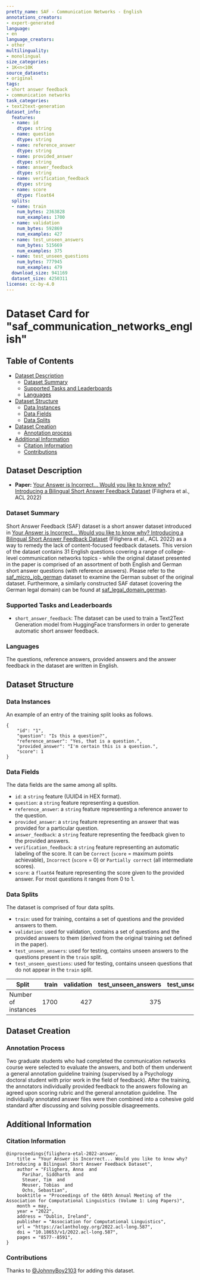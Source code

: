 ```yaml
---
pretty_name: SAF - Communication Networks - English
annotations_creators:
- expert-generated
language:
- en
language_creators:
- other
multilinguality:
- monolingual
size_categories:
- 1K<n<10K
source_datasets:
- original
tags:
- short answer feedback
- communication networks
task_categories:
- text2text-generation
dataset_info:
  features:
  - name: id
    dtype: string
  - name: question
    dtype: string
  - name: reference_answer
    dtype: string
  - name: provided_answer
    dtype: string
  - name: answer_feedback
    dtype: string
  - name: verification_feedback
    dtype: string
  - name: score
    dtype: float64
  splits:
  - name: train
    num_bytes: 2363828
    num_examples: 1700
  - name: validation
    num_bytes: 592869
    num_examples: 427
  - name: test_unseen_answers
    num_bytes: 515669
    num_examples: 375
  - name: test_unseen_questions
    num_bytes: 777945
    num_examples: 479
  download_size: 941169
  dataset_size: 4250311
license: cc-by-4.0
---
```

# Dataset Card for "saf_communication_networks_english"

## Table of Contents
- [Dataset Description](#dataset-description)
  - [Dataset Summary](#dataset-summary)
  - [Supported Tasks and Leaderboards](#supported-tasks-and-leaderboards)
  - [Languages](#languages)
- [Dataset Structure](#dataset-structure)
  - [Data Instances](#data-instances)
  - [Data Fields](#data-fields)
  - [Data Splits](#data-splits)
- [Dataset Creation](#dataset-creation)
  - [Annotation process](#annotation-process) 
- [Additional Information](#additional-information)
  - [Citation Information](#citation-information)
  - [Contributions](#contributions)

## Dataset Description

- **Paper:** [Your Answer is Incorrect... Would you like to know why? Introducing a Bilingual Short Answer Feedback Dataset](https://aclanthology.org/2022.acl-long.587) (Filighera et al., ACL 2022)

### Dataset Summary

Short Answer Feedback (SAF) dataset is a short answer dataset introduced in [Your Answer is Incorrect... Would you like to know why? Introducing a Bilingual Short Answer Feedback Dataset](https://aclanthology.org/2022.acl-long.587) (Filighera et al., ACL 2022) as a way to remedy the lack of content-focused feedback datasets. This version of the dataset contains 31 English questions covering a range of college-level communication networks topics - while the original dataset presented in the paper is comprised of an assortment of both English and German short answer questions (with reference answers). Please refer to the [saf_micro_job_german](https://huggingface.co/datasets/Short-Answer-Feedback/saf_micro_job_german) dataset to examine the German subset of the original dataset. Furthermore, a similarly constructed SAF dataset (covering the German legal domain) can be found at [saf_legal_domain_german](https://huggingface.co/datasets/Short-Answer-Feedback/saf_legal_domain_german).

### Supported Tasks and Leaderboards

- `short_answer_feedback`: The dataset can be used to train a Text2Text Generation model from HuggingFace transformers in order to generate automatic short answer feedback. 

### Languages

The questions, reference answers, provided answers and the answer feedback in the dataset are written in English.

## Dataset Structure

### Data Instances

An example of an entry of the training split looks as follows.
```
{
    "id": "1",
    "question": "Is this a question?",
    "reference_answer": "Yes, that is a question.",
    "provided_answer": "I'm certain this is a question.",
    "score": 1
}
```

### Data Fields

The data fields are the same among all splits.

- `id`: a `string` feature (UUID4 in HEX format).
- `question`: a `string` feature representing a question.
- `reference_answer`: a `string` feature representing a reference answer to the question.
- `provided_answer`: a `string` feature representing an answer that was provided for a particular question.
- `answer_feedback`: a `string` feature representing the feedback given to the provided answers.
- `verification_feedback`: a `string` feature representing an automatic labeling of the score. It can be `Correct` (`score` = maximum points achievable), `Incorrect` (`score` = 0) or `Partially correct` (all intermediate scores).
- `score`: a `float64` feature representing the score given to the provided answer. For most questions it ranges from 0 to 1.

### Data Splits

The dataset is comprised of four data splits.

- `train`: used for training, contains a set of questions and the provided answers to them.
- `validation`: used for validation, contains a set of questions and the provided answers to them (derived from the original training set defined in the paper).
- `test_unseen_answers`: used for testing, contains unseen answers to the questions present in the `train` split.
- `test_unseen_questions`: used for testing, contains unseen questions that do not appear in the `train` split.

|   Split           |train|validation|test_unseen_answers|test_unseen_questions|
|-------------------|----:|---------:|------------------:|--------------------:|
|Number of instances| 1700|       427|                375|                  479|

## Dataset Creation

### Annotation Process

Two graduate students who had completed the communication networks course were selected to evaluate the answers, and both of them underwent a general annotation guideline training (supervised by a Psychology doctoral student with prior work in the field of feedback). After the training, the annotators individually provided feedback to the answers following an agreed upon scoring rubric and the general annotation guideline. The individually annotated answer files were then combined into a cohesive gold standard after discussing and solving possible disagreements.

## Additional Information

### Citation Information

```
@inproceedings{filighera-etal-2022-answer,
    title = "Your Answer is Incorrect... Would you like to know why? Introducing a Bilingual Short Answer Feedback Dataset",
    author = "Filighera, Anna  and
      Parihar, Siddharth  and
      Steuer, Tim  and
      Meuser, Tobias  and
      Ochs, Sebastian",
    booktitle = "Proceedings of the 60th Annual Meeting of the Association for Computational Linguistics (Volume 1: Long Papers)",
    month = may,
    year = "2022",
    address = "Dublin, Ireland",
    publisher = "Association for Computational Linguistics",
    url = "https://aclanthology.org/2022.acl-long.587",
    doi = "10.18653/v1/2022.acl-long.587",
    pages = "8577--8591",
}
```

### Contributions

Thanks to [@JohnnyBoy2103](https://github.com/JohnnyBoy2103) for adding this dataset.